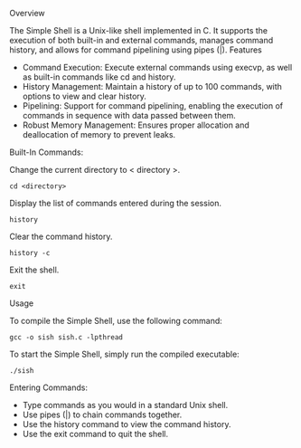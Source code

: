 Overview

The Simple Shell is a Unix-like shell implemented in C. It supports the execution of both built-in and external commands, manages command history, and allows for command pipelining using pipes (|).
Features
- Command Execution: Execute external commands using execvp, as well as built-in commands like cd and history.
- History Management: Maintain a history of up to 100 commands, with options to view and clear history.
- Pipelining: Support for command pipelining, enabling the execution of commands in sequence with data passed between them.
- Robust Memory Management: Ensures proper allocation and deallocation of memory to prevent leaks.

Built-In Commands:

Change the current directory to < directory >.
~~~
cd <directory>
~~~
Display the list of commands entered during the session.
~~~
history
~~~
Clear the command history.
~~~
history -c
~~~
Exit the shell.
~~~
exit
~~~

Usage

To compile the Simple Shell, use the following command:
~~~
gcc -o sish sish.c -lpthread
~~~

To start the Simple Shell, simply run the compiled executable:
~~~
./sish
~~~
Entering Commands:
- Type commands as you would in a standard Unix shell.
- Use pipes (|) to chain commands together.
- Use the history command to view the command history.
- Use the exit command to quit the shell.
